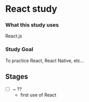 # React study

### What this study uses

React.js

### Study Goal

To practice React, React Native, etc...

## Stages

- [ ] ~ ??
  - first use of React
